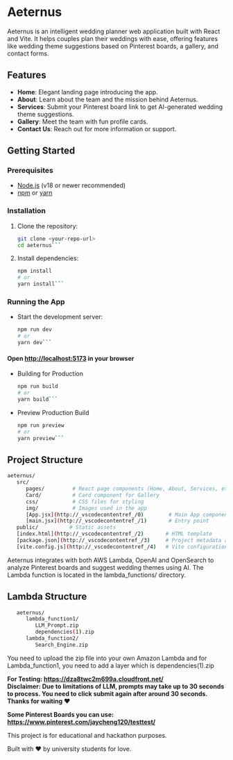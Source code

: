 # Aeternus

Aeternus is an intelligent wedding planner web application built with React and Vite. It helps couples plan their weddings with ease, offering features like wedding theme suggestions based on Pinterest boards, a gallery, and contact forms.

## Features

- **Home**: Elegant landing page introducing the app.
- **About**: Learn about the team and the mission behind Aeternus.
- **Services**: Submit your Pinterest board link to get AI-generated wedding theme suggestions.
- **Gallery**: Meet the team with fun profile cards.
- **Contact Us**: Reach out for more information or support.

## Getting Started

### Prerequisites

- [Node.js](https://nodejs.org/) (v18 or newer recommended)
- [npm](https://www.npmjs.com/) or [yarn](https://yarnpkg.com/)

### Installation

1. Clone the repository:
   ```sh
   git clone <your-repo-url>
   cd aeternus```

2. Install dependencies:
   ```sh
   npm install
   # or
   yarn install```
### Running the App
- Start the development server:
   ```sh
   npm run dev
   # or
   yarn dev```

<h4>Open <a href="http://localhost:5173">http://localhost:5173</a> in your browser</h4>

- Building for Production
   ```sh
   npm run build
   # or
   yarn build```

- Preview Production Build
   ```sh
   npm run preview
   # or
   yarn preview```

## Project Structure

   ```sh
   aeternus/
      src/
         pages/         # React page components (Home, About, Services, etc.) 
         Card/          # Card component for Gallery
         css/           # CSS files for styling
         img/           # Images used in the app
         [App.jsx](http://_vscodecontentref_/0)        # Main App component
         [main.jsx](http://_vscodecontentref_/1)       # Entry point
      public/          # Static assets
      [index.html](http://_vscodecontentref_/2)       # HTML template
      [package.json](http://_vscodecontentref_/3)     # Project metadata and scripts
      [vite.config.js](http://_vscodecontentref_/4)   # Vite configuration
   ```

Aeternus integrates with both AWS Lambda, OpenAI and OpenSearch to analyze Pinterest boards and suggest wedding themes using AI. The Lambda function is located in the lambda_functions/ directory.
## Lambda Structure
```sh
   aeternus/
      lambda_function1/
         LLM_Prompt.zip
         dependencies(1).zip
      lambda_function2/
         Search_Engine.zip
```
You need to upload the zip file into your own Amazon Lambda and for Lambda_function1, you need to add a layer which is dependencies(1).zip

**For Testing: <a href="https://dza8twc2m699a.cloudfront.net/">https://dza8twc2m699a.cloudfront.net/</a>**<br>
**Disclaimer: Due to limitations of LLM, prompts may take up to 30 seconds to process. You need to click submit again after around 30 seconds. Thanks for waiting ❤️**

**Some Pinterest Boards you can use: 
<a href="https://www.pinterest.com/jaycheng120/testtest/"> https://www.pinterest.com/jaycheng120/testtest/</a>** <br>

This project is for educational and hackathon purposes.

Built with ❤️ by university students for love.
